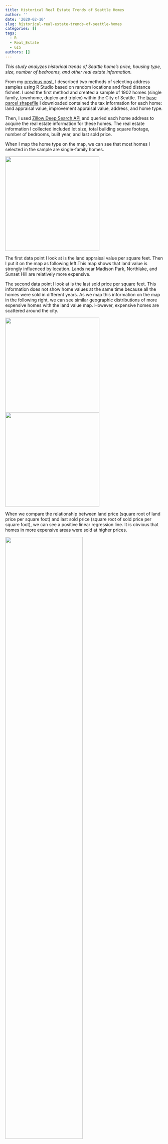 ```yaml
---
title: Historical Real Estate Trends of Seattle Homes
author: ''
date: '2020-02-10'
slug: historical-real-estate-trends-of-seattle-homes
categories: []
tags:
  - R
  - Real_Estate
  - GIS
authors: []
---
```


*This study analyzes historical trends of Seattle home’s price, housing type, size, number of bedrooms, and other real estate information.*

From my [previous post](/post/two-ways-of-creating-random-address-points-using-rstudio/), I described two methods of selecting address samples using R Studio based on random locations and fixed distance fishnet. I used the first method and created a sample of 1902 homes (single family, townhome, duplex and triplex) within the City of Seattle. The [base parcel shapefile](https://gis-kingcounty.opendata.arcgis.com/datasets/parcels-for-king-county-with-address-with-property-information-parcel-address-area) I downloaded contained the tax information for each home: land appraisal value, improvement appraisal value, address, and home type. 

Then, I used [Zillow Deep Search API](https://www.zillow.com/howto/api/GetSearchResults.htm) and queried each home address to acquire the real estate information for these homes. The real estate information I collected included lot size, total building square footage, number of bedrooms, built year, and last sold price. 

When I map the home type on the map, we can see that most homes I selected in the sample are single-family homes.

<img src="https://github.com/adventuremeng/website_img/blob/master/post/seattle_home/type_location.png?raw=true" alt="" width=300px />



The first data point I look at is the land appraisal value per square feet. Then I put it on the map as following left.This map shows that land value is strongly influenced by location. Lands near Madison Park, Northlake, and Sunset Hill are relatively more expensive.

The second data point I look at is the last sold price per square feet. This information does not show home values at the same time because all the homes were sold in different years. As we map this information on the map in the following right, we can see similar geographic distributions of more expensive homes with the land value map. However, expensive homes are scattered around the city.

<img src="https://github.com/adventuremeng/website_img/blob/master/post/seattle_home/land_location.png?raw=true" alt="" width=300px />
<img src="https://github.com/adventuremeng/website_img/blob/master/post/seattle_home/price_location.png?raw=true" alt="" width=300px />

When we compare the relationship between land price (square root of land price per square foot) and last sold price (square root of sold price per square foot), we can see a positive linear regression line. It is obvious that homes in more expensive areas were sold at higher prices.

<img src="https://github.com/adventuremeng/website_img/blob/master/post/seattle_home/ols.png?raw=true" alt="" width=70% />


Then, I In this and following charts, I include a vertical line in 2014 to show homes built within the last 5 years or so as recently built homes. The following chart shows the count for each home type built in each year. We can see a lot of construction activities for single-family homes in the 1940s and 1950s. In recent years, we see steady increases of homes built.

<img src="https://github.com/adventuremeng/website_img/blob/master/post/seattle_home/type_year.png?raw=true" alt="" width=70%  />


When we look at the average size (building square footage) per year per home type, we can see an increasing trend after 1950: all homes have become larger. Single family homes are much larger than townhouses.

<img src="https://github.com/adventuremeng/website_img/blob/master/post/seattle_home/size_year.png?raw=true" alt="" width=70%  />

Together with the increasing home sizes, the average numbers of bedrooms also increased after 1950. The trend for single-family homes is more accurate due to the larger size of the sample.

<img src="https://github.com/adventuremeng/website_img/blob/master/post/seattle_home/bedroom_year.png?raw=true" alt="" width=70%  />

As an assumption in this study, the improvement price of a home is the difference between the last sold price and the land appraisal value. The following chart shows the relationship between the year built and square root of improvement price. We can see a positive relationship here as well. It indicates that the improvement price of home has become more expensive in time. This might be a result of increasing home size, and increasing construction cost.

<img src="https://github.com/adventuremeng/website_img/blob/master/post/seattle_home/price_year.png?raw=true" alt="" width=70%  />



### Conclusion

According to this sample: 

Seattle homes are getting bigger and bigger with more and more bedrooms; 

Single family is the dominating housing type;

Most homes are built in the 1950s;

Townhomes are built in more recent years;

Home construction and sold prices are more and more expensive;

Homes in more expensive neighborhoods are sold at the highest prices.
